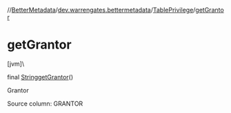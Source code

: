 //[BetterMetadata](../../../index.md)/[dev.warrengates.bettermetadata](../index.md)/[TablePrivilege](index.md)/[getGrantor](get-grantor.md)

# getGrantor

[jvm]\

final [String](https://docs.oracle.com/javase/8/docs/api/java/lang/String.html)[getGrantor](get-grantor.md)()

Grantor

Source column: GRANTOR

